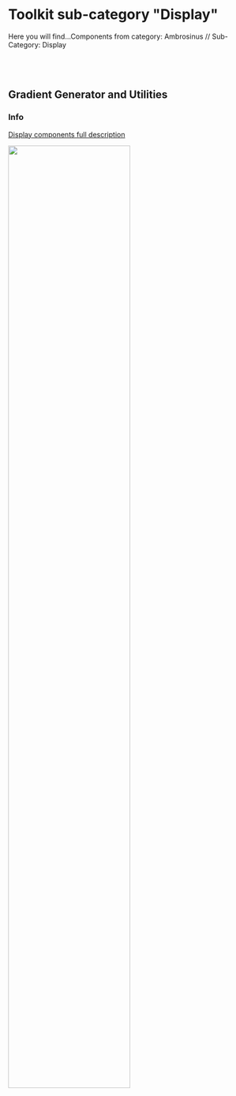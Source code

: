 # Toolkit sub-category "Display"
  Here you will find...Components from category: Ambrosinus // Sub-Category: Display  
<br>
<br>
<br>
## Gradient Generator and Utilities
### Info
<a href="https://github.com/lucianoambrosini/Ambrosinus-Toolkit/wiki/%5B1%5D-Display-components">Display components full description</a> 

<img src="https://ambrosinus.altervista.org/blog/wp-content/uploads/2022/08/GradGen01_.coverjpg.jpg" width="70%" height="70%">
